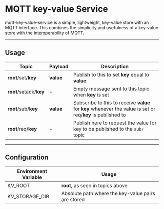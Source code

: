 # MQTT key-value Service

mqtt-key-value-service is a simple, lightweight, key-value store with an MQTT interface. This combines the simplicity and usefulness of a key-value store with the interoperability of MQTT.

---

## Usage

| Topic                   | Payload   | Description                                                                                                 |
|-------------------------|-----------|-------------------------------------------------------------------------------------------------------------|
| **root**/set/**key**    | **value** | Publish to this to set **key** equal to **value**                                                           |
| **root**/setack/**key** | -         | Empty message sent to this topic when **key** is set                                                        |
| **root**/sub/**key**    | **value** | Subscribe to this to receive **value** for **key** whenever the value is set or req/**key** is published to |
| **root**/req/**key**    | -         | Publish here to request the value for key to be published to the `sub/` topic                               |

---

## Configuration

| Environment Variable | Usage                                              |
|----------------------|----------------------------------------------------|
| KV_ROOT              | **root**, as seen in topics above                  |
| KV_STORAGE_DIR       | Absolute path where the key-value pairs are stored |